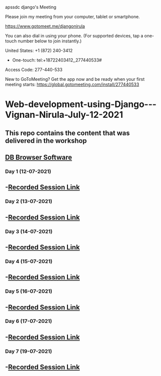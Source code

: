 apssdc django's Meeting


Please join my meeting from your computer, tablet or smartphone.

https://www.gotomeet.me/djangonirula

You can also dial in using your phone.
(For supported devices, tap a one-touch number below to join instantly.)

United States: +1 (872) 240-3412
- One-touch: tel:+18722403412,,277440533#

Access Code: 277-440-533


New to GoToMeeting? Get the app now and be ready when your first meeting starts: https://global.gotomeeting.com/install/277440533

# Web-development-using-Django---Vignan-Nirula-July-12-2021

This repo contains the content that was delivered in the workshop
---
[DB Browser Software](https://sqlitebrowser.org/dl/)
---
### Day 1 (12-07-2021)
-[Recorded Session Link](https://transcripts.gotomeeting.com/#/s/9cef781ec92672dd75b5cb938015e71b05faa3378899b3c91fce8090c16e891e)
---
### Day 2 (13-07-2021)
-[Recorded Session Link](https://transcripts.gotomeeting.com/#/s/a7106eb31b8cc81922c68c0d1d25b5d7b75b75a4cdd8124ff1701e9bd1f42b61)
---
### Day 3 (14-07-2021)
-[Recorded Session Link](https://transcripts.gotomeeting.com/#/s/5fb0159fae7a53a87987dbfe787ebc1cd687aab8953e22c35aed925ac89af2de)
---
### Day 4 (15-07-2021)
-[Recorded Session Link](https://transcripts.gotomeeting.com/#/s/ef04366f59bbf6f44d549986e5ebf3091834975f97e04cbfdf0a2cc01847c162)
---
### Day 5 (16-07-2021)
-[Recorded Session Link](https://transcripts.gotomeeting.com/#/s/ef35a33ed6e9cfcad86073a08f0cd09b31870aa574da7e33912ac4c0c25757a4)
---
### Day 6 (17-07-2021)
-[Recorded Session Link](https://transcripts.gotomeeting.com/#/s/8ab34013e4c4a9c98e2f9d06e2e12c04143921510e57ffad675254c319ef44f7)
---
### Day 7 (19-07-2021)
-[Recorded Session Link](https://transcripts.gotomeeting.com/#/s/aae25f1427bbdc8150e00b3b48d2aa9b85585a621c7325c596616a0f0ac0f4e5)
---
